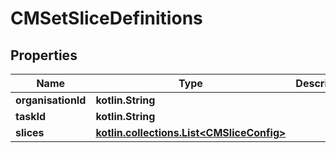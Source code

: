 
# CMSetSliceDefinitions

## Properties
Name | Type | Description | Notes
------------ | ------------- | ------------- | -------------
**organisationId** | **kotlin.String** |  | 
**taskId** | **kotlin.String** |  | 
**slices** | [**kotlin.collections.List&lt;CMSliceConfig&gt;**](CMSliceConfig.md) |  | 



